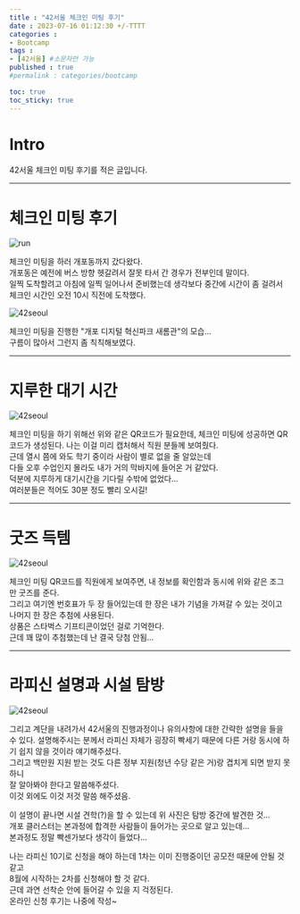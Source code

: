 ```yaml
---
title : "42서울 체크인 미팅 후기"
date : 2023-07-16 01:12:30 +/-TTTT
categories : 
- Bootcamp
tags : 
- [42서울] #소문자만 가능
published : true
#permalink : categories/bootcamp

toc: true
toc_sticky: true
---
```


# Intro

42서울 체크인 미팅 후기를 적은 글입니다.     

-----------


# 체크인 미팅 후기


![run](https://mblogthumb-phinf.pstatic.net/MjAyMTA0MDVfMTEz/MDAxNjE3NTc2Nzg2MTY5.iCHEQl4vW0Dtf4I4sziv-3bfRFm5BFp30AD_CZA9YAYg.loecJtEjY8UY0FhAil45BGyb0cy9ZFiE7Fj-WnUCX68g.GIF.unesco1128/11.gif?type=w420)


체크인 미팅을 하러 개포동까지 갔다왔다.   
개포동은 예전에 버스 방향 헷갈려서 잘못 타서 간 경우가 전부인데 말이다.   
일찍 도착할려고 아침에 일찍 일어나서 준비했는데 생각보다 중간에 시간이 좀 걸려서 체크인 시간인 오전 10시 직전에 도착했다.


![42seoul](https://github.com/mmistakes/minimal-mistakes/assets/80041090/a87a0c0a-4d0c-4232-96e4-7b746d71ac3d)


체크인 미팅을 진행한 "개포 디지털 혁신파크 새롬관"의 모습...   
구름이 많아서 그런지 좀 칙칙해보였다.   

-----------------

# 지루한 대기 시간


![42seoul](https://github.com/mmistakes/minimal-mistakes/assets/80041090/72ebb792-908c-4712-aa63-bbdfdbbfce51)


체크인 미팅을 하기 위해선 위와 같은 QR코드가 필요한데, 체크인 미팅에 성공하면 QR코드가 생성된다.
나는 이걸 미리 캡처해서 직원 분들께 보여줬다.   
근데 열시 쯤에 와도 학기 중이라 사람이 별로 없을 줄 알았는데   
다들 오후 수업인지 몰라도 내가 거의 막바지에 들어온 거 같았다.   
덕분에 지루하게 대기시간을 기다릴 수밖에 없었다...   
여러분들은 적어도 30분 정도 빨리 오시길!   

------------------------

# 굿즈 득템


![42seoul](https://github.com/mmistakes/minimal-mistakes/assets/80041090/9a7c2318-88f6-43d6-9a72-720795d94a78)


체크인 미팅 QR코드를 직원에게 보여주면, 내 정보를 확인함과 동시에 위와 같은 조그만 굿즈를 준다.   
그리고 여기엔 번호표가 두 장 들어있는데 한 장은 내가 기념을 가져갈 수 있는 것이고   
나머지 한 장은 추첨에 사용된다.    
상품은 스타벅스 기프티콘이었던 걸로 기억한다.   
근데 꽤 많이 추첨했는데 난 결국 당첨 안됨...    

---------------------------

# 라피신 설명과 시설 탐방 


![42seoul](https://github.com/mmistakes/minimal-mistakes/assets/80041090/a3d1c063-8caa-45f7-b553-4f8f39b72e5e)


그리고 계단을 내려가서 42서울의 진행과정이나 유의사항에 대한 간략한 설명을 들을 수 있다.
설명해주시는 분께서 라피신 자체가 굉장히 빡세기 때문에 다른 거랑 동시에 하기 쉽지 않을 것이라 얘기해주셨다.   
그리고 백만원 지원 받는 것도 다른 정부 지원(청년 수당 같은 거)랑 겹치게 되면 받지 못하니   
잘 알아봐야 한다고 말씀해주셨다.   
이것 외에도 이것 저것 말씀 해주셨음.   

이 설명이 끝나면 시설 견학(?)을 할 수 있는데 위 사진은 탐방 중간에 발견한 것...        
개포 클러스터는 본과정에 합격한 사람들이 들어가는 곳으로 알고 있는데...    
본과정도 정말 빡센가보다 생각이 들었다...   

나는 라피신 10기로 신청을 해야 하는데 1차는 이미 진행중이던 공모전 때문에 안될 것 같고    
8월에 시작하는 2차를 신청해야 할 것 같다.   
근데 과연 선착순 안에 들어갈 수 있을 지 걱정된다.   
온라인 신청 후기는 나중에 작성~